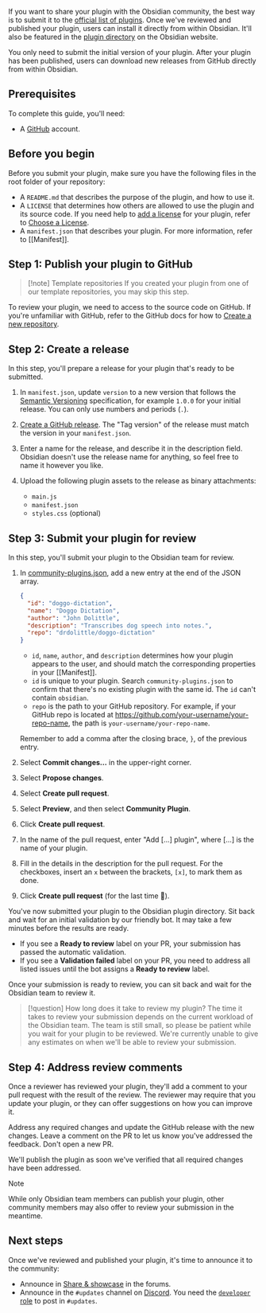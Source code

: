 If you want to share your plugin with the Obsidian community, the best way is to submit it to the [official list of plugins](https://github.com/obsidianmd/obsidian-releases/blob/master/community-plugins.json). Once we've reviewed and published your plugin, users can install it directly from within Obsidian. It'll also be featured in the [plugin directory](https://obsidian.md/plugins) on the Obsidian website.

You only need to submit the initial version of your plugin. After your plugin has been published, users can download new releases from GitHub directly from within Obsidian.

## Prerequisites

To complete this guide, you'll need:

- A [GitHub](https://github.com/signup) account.

## Before you begin

Before you submit your plugin, make sure you have the following files in the root folder of your repository:

- A `README.md` that describes the purpose of the plugin, and how to use it.
- A `LICENSE` that determines how others are allowed to use the plugin and its source code. If you need help to [add a license](https://docs.github.com/en/communities/setting-up-your-project-for-healthy-contributions/adding-a-license-to-a-repository) for your plugin, refer to [Choose a License](https://choosealicense.com/).
- A `manifest.json` that describes your plugin. For more information, refer to [[Manifest]].

## Step 1: Publish your plugin to GitHub

> [!note] Template repositories
> If you created your plugin from one of our template repositories, you may skip this step.

To review your plugin, we need to access to the source code on GitHub. If you're unfamiliar with GitHub, refer to the GitHub docs for how to [Create a new repository](https://docs.github.com/en/repositories/creating-and-managing-repositories/creating-a-new-repository).

## Step 2: Create a release

In this step, you'll prepare a release for your plugin that's ready to be submitted.

1. In `manifest.json`, update `version` to a new version that follows the [Semantic Versioning](https://semver.org/) specification, for example `1.0.0` for your initial release. You can only use numbers and periods (`.`).
2. [Create a GitHub release](https://docs.github.com/en/repositories/releasing-projects-on-github/managing-releases-in-a-repository#creating-a-release). The "Tag version" of the release must match the version in your `manifest.json`.
3. Enter a name for the release, and describe it in the description field. Obsidian doesn't use the release name for anything, so feel free to name it however you like.
4. Upload the following plugin assets to the release as binary attachments:

   - `main.js`
   - `manifest.json`
   - `styles.css` (optional)

## Step 3: Submit your plugin for review

In this step, you'll submit your plugin to the Obsidian team for review.

1. In [community-plugins.json](https://github.com/obsidianmd/obsidian-releases/edit/master/community-plugins.json), add a new entry at the end of the JSON array.

   ```json
   {
     "id": "doggo-dictation",
     "name": "Doggo Dictation",
     "author": "John Dolittle",
     "description": "Transcribes dog speech into notes.",
     "repo": "drdolittle/doggo-dictation"
   }
   ```

   - `id`, `name`, `author`, and `description` determines how your plugin appears to the user, and should match the corresponding properties in your [[Manifest]].
   - `id` is unique to your plugin. Search `community-plugins.json` to confirm that there's no existing plugin with the same id. The `id` can't contain `obsidian`.
   - `repo` is the path to your GitHub repository. For example, if your GitHub repo is located at https://github.com/your-username/your-repo-name, the path is `your-username/your-repo-name`.

   Remember to add a comma after the closing brace, `}`, of the previous entry.

2. Select **Commit changes...** in the upper-right corner.
3. Select **Propose changes**.
4. Select **Create pull request**.
5. Select **Preview**, and then select **Community Plugin**.
6. Click **Create pull request**.
7. In the name of the pull request, enter "Add [...] plugin", where [...] is the name of your plugin.
8. Fill in the details in the description for the pull request. For the checkboxes, insert an `x` between the brackets, `[x]`, to mark them as done.
9. Click **Create pull request** (for the last time 🤞).

You've now submitted your plugin to the Obsidian plugin directory. Sit back and wait for an initial validation by our friendly bot. It may take a few minutes before the results are ready.

- If you see a **Ready to review** label on your PR, your submission has passed the automatic validation.
- If you see a **Validation failed** label on your PR, you need to address all listed issues until the bot assigns a **Ready to review** label.

Once your submission is ready to review, you can sit back and wait for the Obsidian team to review it.

> [!question] How long does it take to review my plugin?
> The time it takes to review your submission depends on the current workload of the Obsidian team. The team is still small, so please be patient while you wait for your plugin to be reviewed. We're currently unable to give any estimates on when we'll be able to review your submission.

## Step 4: Address review comments

Once a reviewer has reviewed your plugin, they'll add a comment to your pull request with the result of the review. The reviewer may require that you update your plugin, or they can offer suggestions on how you can improve it.

Address any required changes and update the GitHub release with the new changes. Leave a comment on the PR to let us know you've addressed the feedback. Don't open a new PR.

We'll publish the plugin as soon we've verified that all required changes have been addressed.

> [!note]
> While only Obsidian team members can publish your plugin, other community members may also offer to review your submission in the meantime.

## Next steps

Once we've reviewed and published your plugin, it's time to announce it to the community:

- Announce in [Share & showcase](https://forum.obsidian.md/c/share-showcase/9) in the forums.
- Announce in the `#updates` channel on [Discord](https://discord.gg/veuWUTm). You need the [`developer` role](https://discord.com/channels/686053708261228577/702717892533157999/830492034807758859) to post in `#updates`.
